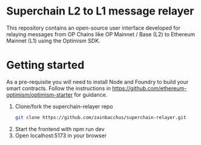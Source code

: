# Superchain L2 to L1 message relayer
This repository contains an open-source user interface developed for relaying messages from OP Chains like OP Mainnet / Base (L2) to Ethereum Mainnet (L1) using the Optimism SDK. 

# Getting started 

As a pre-requisite you will need to install Node and Foundry to build your smart contracts. Follow the instructions in https://github.com/ethereum-optimism/optimism-starter for guidance. 

1. Clone/fork the superchain-relayer repo
   ```sh
   git clone https://github.com/zainbacchus/superchain-relayer.git
   ```
2. Start the frontend with npm run dev
3. Open localhost:5173 in your browser
